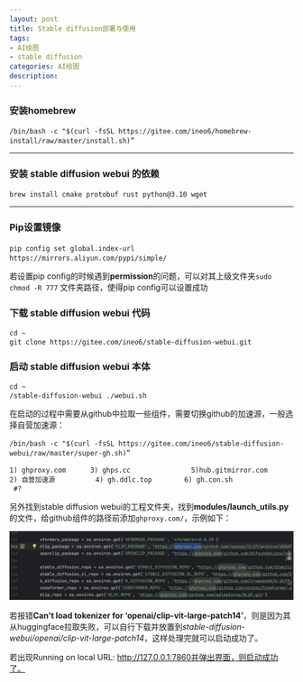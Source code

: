 ```yaml
---
layout: post
title: Stable diffusion部署与使用
tags:
- AI绘图
- stable diffusion
categories: AI绘图
description: 
---
```


### 安装homebrew

`/bin/bash -c "$(curl -fsSL https://gitee.com/ineo6/homebrew-install/raw/master/install.sh)”`

---

### 安装 stable diffusion webui 的依赖

`brew install cmake protobuf rust python@3.10 wget`

---


### Pip设置镜像

`pip config set global.index-url https://mirrors.aliyun.com/pypi/simple/`

若设置pip config的时候遇到**permission**的问题，可以对其上级文件夹`sudo chmod -R 777` 文件夹路径，使得pip config可以设置成功

### 下载 stable diffusion webui 代码

```
cd ~
git clone https://gitee.com/ineo6/stable-diffusion-webui.git
```

### 启动 stable diffusion webui 本体
```
cd ~
/stable-diffusion-webui ./webui.sh
```

在启动的过程中需要从github中拉取一些组件，需要切换github的加速源，一般选择自营加速源：

`/bin/bash -c "$(curl -fsSL https://gitee.com/ineo6/stable-diffusion-webui/raw/master/super-gh.sh)”`

```
1) ghproxy.com      3) ghps.cc               5)hub.gitmirror.com
2) 自营加速源          4) gh.ddlc.top        6) gh.con.sh
 #?
```

另外找到stable diffusion webui的工程文件夹，找到**modules/launch_utils.py**的文件，给github组件的路径前添加`ghproxy.com/`，示例如下：

![ghproxy.com](../_data/post_img/2025-05-03-Stable_diffusion/ghproxy.jpeg "ghproxy.com/")

若报错**Can't load tokenizer for ‘openai/clip-vit-large-patch14’**，则是因为其从huggingface拉取失败，可以自行下载并放置到*stable-diffusion-webui/openai/clip-vit-large-patch14*，这样处理完就可以启动成功了。

若出现Running on local URL:  http://127.0.0.1:7860并弹出界面，则启动成功了。